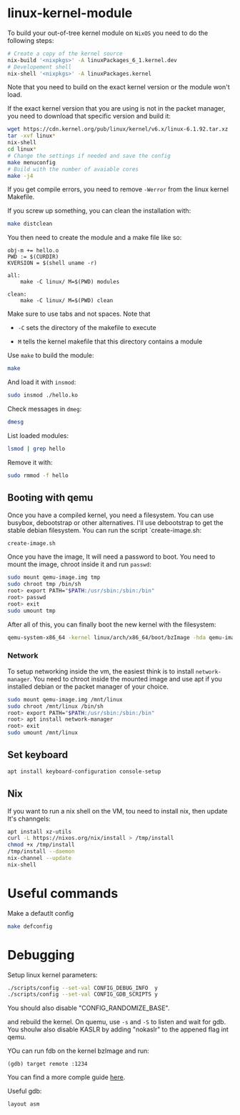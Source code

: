 # linux-kernel-module

To build your out-of-tree kernel module on `NixOS` you need to do
the following steps:

```bash
# Create a copy of the kernel source
nix-build '<nixpkgs>' -A linuxPackages_6_1.kernel.dev
# Developement shell
nix-shell '<nixpkgs>' -A linuxPackages.kernel
```

Note that you need to build on the exact kernel version or the module
won't load.

If the exact kernel version that you are using is not in the packet manager,
you need to download that specific version and build it:

```bash
wget https://cdn.kernel.org/pub/linux/kernel/v6.x/linux-6.1.92.tar.xz
tar -xvf linux*
nix-shell
cd linux*
# Change the settings if needed and save the config
make menuconfig
# Build with the number of avaiable cores
make -j4
```

If you get compile errors, you need to remove `-Werror` from the
linux kernel Makefile.

If you screw up something, you can clean the installation with:
```bash
make distclean
```

You then need to create the module and a make file like so:
```make
obj-m += hello.o 
PWD := $(CURDIR) 
KVERSION = $(shell uname -r)

all: 
	make -C linux/ M=$(PWD) modules 

clean: 
	make -C linux/ M=$(PWD) clean
```

Make sure to use tabs and not spaces. Note that

- `-C` sets the directory of the makefile to execute

- `M` tells the kernel makefile that this directory contains a module

Use `make` to build the module:

```bash
make
```

And load it with `insmod`:

```bash
sudo insmod ./hello.ko
```

Check messages in `dmeg`:

```bash
dmesg
```

List loaded modules:

```bash
lsmod | grep hello
```

Remove it with:

```bash
sudo rmmod -f hello
```

## Booting with qemu

Once you have a compiled kernel, you need a filesystem. You can use busybox,
debootstrap or other alternatives. I'll use debootstrap to get the stable
debian filesystem. You can run the script `create-image.sh:

```bash
create-image.sh
```

Once you have the image, It will need a password to boot. You need to mount
the image, chroot inside it and run `passwd`:

```bash
sudo mount qemu-image.img tmp
sudo chroot tmp /bin/sh
root> export PATH="$PATH:/usr/sbin:/sbin:/bin"
root> passwd
root> exit
sudo umount tmp
```

After all of this, you can finally boot the new kernel with the filesystem:

```bash
qemu-system-x86_64 -kernel linux/arch/x86_64/boot/bzImage -hda qemu-image.img -append "root=/dev/sda rw console=ttyS0" --enable-kvm
```

### Network

To setup networking inside the vm, the easiest think is to install `network-manager`.
You need to chroot inside the mounted image and use apt if you installed debian
or the packet manager of your choice.

```bash
sudo mount qemu-image.img /mnt/linux
sudo chroot /mnt/linux /bin/sh
root> export PATH="$PATH:/usr/sbin:/sbin:/bin"
root> apt install network-manager
root> exit
sudo umount /mnt/linux
```

## Set keyboard

```bash
apt install keyboard-configuration console-setup
```

## Nix

If you want to run a nix shell on the VM, tou need to install nix, then
update It's channgels:
```bash
apt install xz-utils
curl -L https://nixos.org/nix/install > /tmp/install
chmod +x /tmp/install
/tmp/install --daemon
nix-channel --update
nix-shell
```


# Useful commands

Make a defautlt config
```bash
make defconfig
```

# Debugging

Setup linux kernel parameters:
```bash
./scripts/config --set-val CONFIG_DEBUG_INFO  y
./scripts/config --set-val CONFIG_GDB_SCRIPTS y
```
You should also disable "CONFIG_RANDOMIZE_BASE".

and rebuild the kernel. On quemu, use `-s` and `-S` to listen and wait for gdb.
You shoulw also disable KASLR by adding "nokaslr" to the appened flag int qemu.

YOu can run fdb on the kernel bzImage and run:
```bgd
(gdb) target remote :1234
```

You can find a more comple guide [here](https://www.kernel.org/doc/html/v4.14/dev-tools/gdb-kernel-debugging.html).

Useful gdb:
```
layout asm
```

